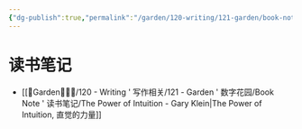 ```yaml
---
{"dg-publish":true,"permalink":"/garden/120-writing/121-garden/book-note/book-notes/","created":"2023-10-14T21:51:51.678+08:00","updated":"2023-10-25T13:01:10.456+08:00"}
---
```


# 读书笔记
- [[🏡Garden🧑🏻‍🌾/120 - Writing ' 写作相关/121 - Garden ' 数字花园/Book Note ' 读书笔记/The Power of Intuition - Gary Klein\|The Power of Intuition, 直觉的力量]]